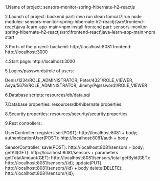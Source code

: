 1.Name of project: sensors-monitor-spring-hibernate-h2-reactjs

2.Launch of project: 
backend part: mvn run clean tomcat7:run
node modules: sensors-monitor-spring-hibernate-h2-reactjs\src\frontend-react\java-learn-app-main>npm install
frontend part: sensors-monitor-spring-hibernate-h2-reactjs\src\frontend-react\java-learn-app-main>npm start

3.Ports of the project:
backend: http://localhost:8081
frontend: http://localhost:3000

4.Start page: http://localhost:3000

5.Logins/passwords/role of users:

Denis/1234/ROLE_ADMINISTRATOR,
Peter/4321/ROLE_VIEWER,
Asya/5678/ROLE_ADMINISTRATOR,
Jimmy/P@ssword1/ROLE_VIEWER

6.Database scripts: resources/db/data.sql

7.Database properties: resources/db/hibernate.properties

8.Security properties: resources/security/security.properties

9.Rest controllers:

UserController:
registerUser(POST): http://localhost:8081 + body;
authenticationUser(POST): http://localhost:8081/auth + body

SensorController:
save(POST): http://localhost:8081/sensors + body;
getAll(GET): http://localhost:8081/sensors + parameters
getTotalAmount(GET): http://localhost:8081/sensors/total
getById(GET): http://localhost:8081/sensors/{id};
update(PUT): http://localhost:8081/sensors/{id} + body
delete(DELETE): http://localhost:8081/sensors/{id};
